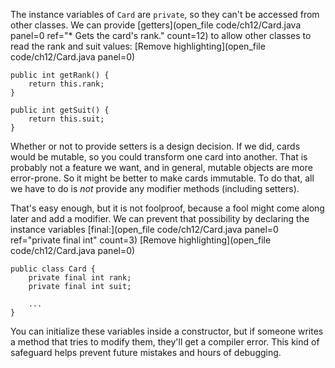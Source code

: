 The instance variables of `Card` are `private`, so they can't be accessed from other classes. We can provide [getters](open_file code/ch12/Card.java panel=0 ref="* Gets the card's rank." count=12) to allow other classes to read the rank and suit values:
[Remove highlighting](open_file code/ch12/Card.java panel=0)


```code
public int getRank() {
    return this.rank;
}

public int getSuit() {
    return this.suit;
}
```


Whether or not to provide setters is a design decision. If we did, cards would be mutable, so you could transform one card into another. That is probably not a feature we want, and in general, mutable objects are more error-prone. So it might be better to make cards immutable. To do that, all we have to do is *not* provide any modifier methods (including setters).


That's easy enough, but it is not foolproof, because a fool might come along later and add a modifier. We can prevent that possibility by declaring the instance variables [final:](open_file code/ch12/Card.java panel=0 ref="private final int" count=3)
[Remove highlighting](open_file code/ch12/Card.java panel=0)


```code
public class Card {
    private final int rank;
    private final int suit;

    ...
}
```

You can initialize these variables inside a constructor, but if someone writes a method that tries to modify them, they'll get a compiler error. This kind of safeguard helps prevent future mistakes and hours of debugging.